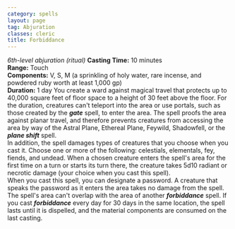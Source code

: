 ```yaml
---
category: spells
layout: page
tag: Abjuration
classes: cleric
title: Forbiddance
---
```


_6th-level abjuration (ritual)_ **Casting Time:** 10 minutes    
**Range:** Touch    
**Components:** V, S, M (a sprinkling of holy water, rare incense, and powdered ruby worth at least 1,000 gp)    
**Duration:** 1 day You create a ward against magical travel that protects up to 40,000 square feet of floor space to a height of 30 feet above the floor. For the duration, creatures can't teleport into the area or use portals, such as those created by the **_gate_** spell, to enter the area. The spell proofs the area against planar travel, and therefore prevents creatures from accessing the area by way of the Astral Plane, Ethereal Plane, Feywild, Shadowfell, or the **_plane shift_** spell.    
In addition, the spell damages types of creatures that you choose when you cast it. Choose one or more of the following: celestials, elementals, fey, fiends, and undead. When a chosen creature enters the spell's area for the first time on a turn or starts its turn there, the creature takes 5d10 radiant or necrotic damage (your choice when you cast this spell).    
When you cast this spell, you can designate a password. A creature that speaks the password as it enters the area takes no damage from the spell.    
The spell's area can't overlap with the area of another **_forbiddance_** spell. If you cast **_forbiddance_** every day for 30 days in the same location, the spell lasts until it is dispelled, and the material components are consumed on the last casting. 